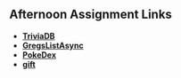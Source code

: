 ## Afternoon Assignment Links

* **[TriviaDB]( https://github.com/khilek/triviaDB )**
* **[GregsListAsync]( https://github.com/khilek/spring24_gregslistAsyncMVC )**
* **[ PokeDex ]( https://github.com/khilek/PokeDex )**
* **[gift]( https://github.com/khilek/gift )**
